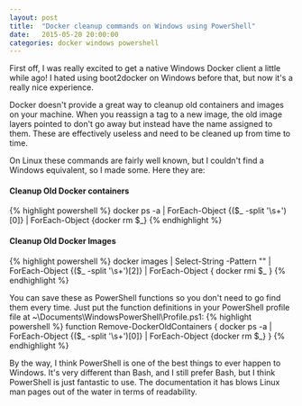 ```yaml
---
layout: post
title:  "Docker cleanup commands on Windows using PowerShell"
date:   2015-05-20 20:00:00
categories: docker windows powershell
---
```


First off, I was really excited to get a native Windows Docker client a little
while ago! I hated using boot2docker on Windows before that, but now it's a
really nice experience.

Docker doesn't provide a great way to cleanup old containers and images on your machine. When you reassign a tag to a new image, the old image layers pointed to don't go away but instead have the name <none> assigned to them. These are effectively useless and need to be cleaned up from time to time.

On Linux these commands are fairly well known, but I couldn't find a Windows equivalent, so I made some.  Here they are:

#### Cleanup Old Docker containers
{% highlight powershell %}
docker ps -a | ForEach-Object {($_ -split '\s+')[0]} | ForEach-Object {docker rm $_}
{% endhighlight %}

#### Cleanup Old Docker Images
{% highlight powershell %}
docker images | Select-String -Pattern "<none>" | ForEach-Object {($_ -split '\s+')[2]} | ForEach-Object { docker rmi $_ }
{% endhighlight %}

You can save these as PowerShell functions so you don't need to go find them every time. Just put the function definitions in your PowerShell profile file at ~\Documents\WindowsPowerShell\Profile.ps1:
{% highlight powershell %}
function Remove-DockerOldContainers
{
  docker ps -a | ForEach-Object {($_ -split '\s+')[0]} | ForEach-Object {docker rm $_}
}
{% endhighlight %}

By the way, I think PowerShell is one of the best things to ever happen to Windows. It's very different than Bash, and I still prefer Bash, but I think PowerShell is just fantastic to use. The documentation it has blows Linux man pages out of the water in terms of readability.
